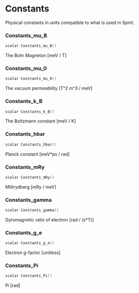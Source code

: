 

Constants
====================================================================

Physical constants in units compatible to what is used in Spirit.



### Constants_mu_B

```C
scalar Constants_mu_B()
```

The Bohr Magneton [meV / T]



### Constants_mu_0

```C
scalar Constants_mu_0()
```

The vacuum permeability [T^2 m^3 / meV]



### Constants_k_B

```C
scalar Constants_k_B()
```

The Boltzmann constant [meV / K]



### Constants_hbar

```C
scalar Constants_hbar()
```

Planck constant [meV*ps / rad]



### Constants_mRy

```C
scalar Constants_mRy()
```

Millirydberg [mRy / meV]



### Constants_gamma

```C
scalar Constants_gamma()
```

Gyromagnetic ratio of electron [rad / (s*T)]



### Constants_g_e

```C
scalar Constants_g_e()
```

Electron g-factor [unitless]



### Constants_Pi

```C
scalar Constants_Pi()
```

Pi [rad]

